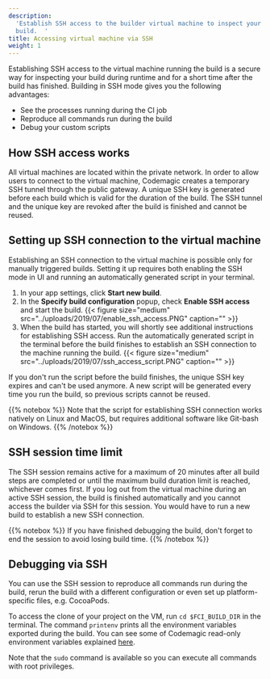 ```yaml
---
description:
  'Establish SSH access to the builder virtual machine to inspect your
  build.  '
title: Accessing virtual machine via SSH
weight: 1
---
```


Establishing SSH access to the virtual machine running the build is a secure way for inspecting your build during runtime and for a short time after the build has finished. Building in SSH mode gives you the following advantages:

- See the processes running during the CI job
- Reproduce all commands run during the build
- Debug your custom scripts

## How SSH access works

All virtual machines are located within the private network. In order to allow users to connect to the virtual machine, Codemagic creates a temporary SSH tunnel through the public gateway. A unique SSH key is generated before each build which is valid for the duration of the build. The SSH tunnel and the unique key are revoked after the build is finished and cannot be reused.

## Setting up SSH connection to the virtual machine

Establishing an SSH connection to the virtual machine is possible only for manually triggered builds. Setting it up requires both enabling the SSH mode in UI and running an automatically generated script in your terminal.

1. In your app settings, click **Start new build**.
2. In the **Specify build configuration** popup, check **Enable SSH access** and start the build.
   {{< figure size="medium" src="../uploads/2019/07/enable_ssh_access.PNG" caption="" >}}
3. When the build has started, you will shortly see additional instructions for establishing SSH access. Run the automatically generated script in the terminal before the build finishes to establish an SSH connection to the machine running the build.
   {{< figure size="medium" src="../uploads/2019/07/ssh_access_script.PNG" caption="" >}}

If you don't run the script before the build finishes, the unique SSH key expires and can't be used anymore. A new script will be generated every time you run the build, so previous scripts cannot be reused.

{{% notebox %}}
Note that the script for establishing SSH connection works natively on Linux and MacOS, but requires additional software like Git-bash on Windows.
{{% /notebox %}}

## SSH session time limit

The SSH session remains active for a maximum of 20 minutes after all build steps are completed or until the maximum build duration limit is reached, whichever comes first. If you log out from the virtual machine during an active SSH session, the build is finished automatically and you cannot access the builder via SSH for this session. You would have to run a new build to establish a new SSH connection.

{{% notebox %}}
If you have finished debugging the build, don't forget to end the session to avoid losing build time.
{{% /notebox %}}

## Debugging via SSH

You can use the SSH session to reproduce all commands run during the build, rerun the build with a different configuration or even set up platform-specific files, e.g. CocoaPods.

To access the clone of your project on the VM, run `cd $FCI_BUILD_DIR` in the terminal. The command `printenv` prints all the environment variables exported during the build. You can see some of Codemagic read-only environment variables explained [here](https://docs.codemagic.io/building/environment-variables/#codemagic-read-only-environment-variables).

Note that the `sudo` command is available so you can execute all commands with root privileges.
